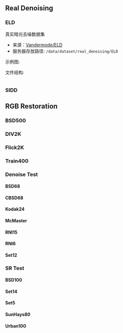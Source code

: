 
## Real Denoising

### ELD

真实暗光去噪数据集

- 来源：[Vandermode/ELD](https://github.com/Vandermode/ELD)
- 服务器存放路径: `/data/dataset/real_denoising/ELD`

示例图:


文件结构:
```
```

### SIDD

## RGB Restoration

### BSD500

### DIV2K

### Flick2K

### Train400

### Denoise Test

#### BSD68

#### CBSD68

#### Kodak24

#### McMaster

#### RNI15

#### RNI6

#### Set12

### SR Test

#### BSD100

#### Set14

#### Set5

#### SunHays80

#### Urban100